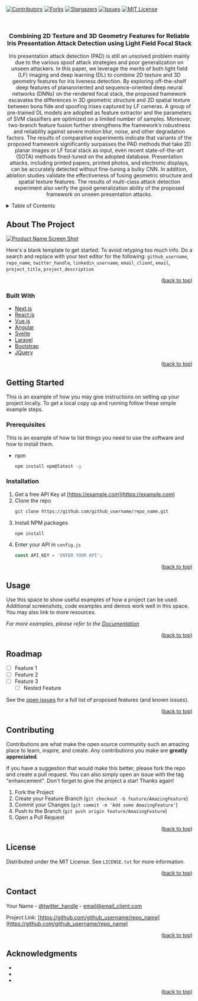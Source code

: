 <div id="top"></div>
<!--
*** Thanks for checking out the Best-README-Template. If you have a suggestion
*** that would make this better, please fork the repo and create a pull request
*** or simply open an issue with the tag "enhancement".
*** Don't forget to give the project a star!
*** Thanks again! Now go create something AMAZING! :D
-->



<!-- PROJECT SHIELDS -->
<!--
*** I'm using markdown "reference style" links for readability.
*** Reference links are enclosed in brackets [ ] instead of parentheses ( ).
*** See the bottom of this document for the declaration of the reference variables
*** for contributors-url, forks-url, etc. This is an optional, concise syntax you may use.
*** https://www.markdownguide.org/basic-syntax/#reference-style-links
-->
[![Contributors][contributors-shield]][contributors-url]
[![Forks][forks-shield]][forks-url]
[![Stargazers][stars-shield]][stars-url]
[![Issues][issues-shield]][issues-url]
[![MIT License][license-shield]][license-url]



<!-- PROJECT LOGO -->
<br />
<div align="center">
  <a href="https://github.com/luozhengquan/LFLD">
  </a>

<h3 align="center">Combining 2D Texture and 3D Geometry Features for Reliable Iris Presentation Attack Detection using Light Field Focal Stack</h3>

  <p align="center">
    Iris presentation attack detection (PAD) is still an unsolved problem mainly due to the various spoof attack strategies and poor generalization on unseen attackers. In this paper, we leverage the merits of both light field (LF) imaging and deep learning (DL) to combine 2D texture and 3D geometry features for iris liveness detection. By exploring off-the-shelf deep features of planaroriented and sequence-oriented deep neural networks (DNNs) on the rendered focal stack, the proposed framework excavates the differences in 3D geometric structure and 2D spatial texture between bona fide and spoofing irises captured by LF cameras. A
group of pre-trained DL models are adopted as feature extractor and the parameters of SVM classifiers are optimized on a limited number of samples. Moreover, two-branch feature fusion further strengthens the framework’s robustness and reliability against severe motion blur, noise, and other degradation factors. The results of comparative experiments indicate that variants of the proposed framework significantly surpasses the PAD methods that take 2D planar images or LF focal stack as input, even recent state-of-the-art (SOTA) methods fined-tuned on the adopted database. Presentation attacks, including printed papers, printed photos, and electronic displays, can be accurately detected without fine-tuning a bulky CNN. In addition, ablation studies validate the effectiveness of fusing geometric structure and spatial texture features. The results of multi-class attack detection experiment also verify the good generalization ability of the proposed framework on unseen presentation attacks.
  </p>
</div>



<!-- TABLE OF CONTENTS -->
<details>
  <summary>Table of Contents</summary>
  <ol>
    <li>
      <a href="#about-the-project">About The Project</a>
      <ul>
        <li><a href="#built-with">Built With</a></li>
      </ul>
    </li>
    <li>
      <a href="#getting-started">Getting Started</a>
      <ul>
        <li><a href="#prerequisites">Prerequisites</a></li>
        <li><a href="#installation">Installation</a></li>
      </ul>
    </li>
    <li><a href="#usage">Usage</a></li>
    <li><a href="#roadmap">Roadmap</a></li>
    <li><a href="#contributing">Contributing</a></li>
    <li><a href="#license">License</a></li>
    <li><a href="#contact">Contact</a></li>
    <li><a href="#acknowledgments">Acknowledgments</a></li>
  </ol>
</details>



<!-- ABOUT THE PROJECT -->
## About The Project

[![Product Name Screen Shot][product-screenshot]](https://example.com)

Here's a blank template to get started: To avoid retyping too much info. Do a search and replace with your text editor for the following: `github_username`, `repo_name`, `twitter_handle`, `linkedin_username`, `email_client`, `email`, `project_title`, `project_description`

<p align="right">(<a href="#top">back to top</a>)</p>



### Built With

* [Next.js](https://nextjs.org/)
* [React.js](https://reactjs.org/)
* [Vue.js](https://vuejs.org/)
* [Angular](https://angular.io/)
* [Svelte](https://svelte.dev/)
* [Laravel](https://laravel.com)
* [Bootstrap](https://getbootstrap.com)
* [JQuery](https://jquery.com)

<p align="right">(<a href="#top">back to top</a>)</p>



<!-- GETTING STARTED -->
## Getting Started

This is an example of how you may give instructions on setting up your project locally.
To get a local copy up and running follow these simple example steps.

### Prerequisites

This is an example of how to list things you need to use the software and how to install them.
* npm
  ```sh
  npm install npm@latest -g
  ```

### Installation

1. Get a free API Key at [https://example.com](https://example.com)
2. Clone the repo
   ```sh
   git clone https://github.com/github_username/repo_name.git
   ```
3. Install NPM packages
   ```sh
   npm install
   ```
4. Enter your API in `config.js`
   ```js
   const API_KEY = 'ENTER YOUR API';
   ```

<p align="right">(<a href="#top">back to top</a>)</p>



<!-- USAGE EXAMPLES -->
## Usage

Use this space to show useful examples of how a project can be used. Additional screenshots, code examples and demos work well in this space. You may also link to more resources.

_For more examples, please refer to the [Documentation](https://example.com)_

<p align="right">(<a href="#top">back to top</a>)</p>



<!-- ROADMAP -->
## Roadmap

- [ ] Feature 1
- [ ] Feature 2
- [ ] Feature 3
    - [ ] Nested Feature

See the [open issues](https://github.com/github_username/repo_name/issues) for a full list of proposed features (and known issues).

<p align="right">(<a href="#top">back to top</a>)</p>



<!-- CONTRIBUTING -->
## Contributing

Contributions are what make the open source community such an amazing place to learn, inspire, and create. Any contributions you make are **greatly appreciated**.

If you have a suggestion that would make this better, please fork the repo and create a pull request. You can also simply open an issue with the tag "enhancement".
Don't forget to give the project a star! Thanks again!

1. Fork the Project
2. Create your Feature Branch (`git checkout -b feature/AmazingFeature`)
3. Commit your Changes (`git commit -m 'Add some AmazingFeature'`)
4. Push to the Branch (`git push origin feature/AmazingFeature`)
5. Open a Pull Request

<p align="right">(<a href="#top">back to top</a>)</p>



<!-- LICENSE -->
## License

Distributed under the MIT License. See `LICENSE.txt` for more information.

<p align="right">(<a href="#top">back to top</a>)</p>



<!-- CONTACT -->
## Contact

Your Name - [@twitter_handle](https://twitter.com/twitter_handle) - email@email_client.com

Project Link: [https://github.com/github_username/repo_name](https://github.com/github_username/repo_name)

<p align="right">(<a href="#top">back to top</a>)</p>



<!-- ACKNOWLEDGMENTS -->
## Acknowledgments

* []()
* []()
* []()

<p align="right">(<a href="#top">back to top</a>)</p>



<!-- MARKDOWN LINKS & IMAGES -->
<!-- https://www.markdownguide.org/basic-syntax/#reference-style-links -->
[contributors-shield]: https://img.shields.io/github/contributors/luozhengquan/LFLD.svg?style=for-the-badge
[contributors-url]: https://github.com/luozhengquan/LFLD/graphs/contributors
[forks-shield]: https://img.shields.io/github/forks/luozhengquan/LFLD.svg?style=for-the-badge
[forks-url]: https://github.com/luozhengquan/LFLD/network/members
[stars-shield]: https://img.shields.io/github/stars/luozhengquan/LFLD.svg?style=for-the-badge
[stars-url]: https://github.com/luozhengquan/LFLD/stargazers
[issues-shield]: https://img.shields.io/github/issues/luozhengquan/LFLD.svg?style=for-the-badge
[issues-url]: https://github.com/luozhengquan/LFLD/issues
[license-shield]: https://img.shields.io/github/license/luozhengquan/LFLD.svg?style=for-the-badge
[license-url]: https://github.com/luozhengquan/LFLD/blob/master/LICENSE.txt
[product-screenshot]: images/screenshot.png
